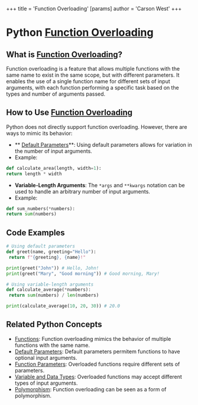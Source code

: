 +++
 title = 'Function Overloading'
[params]
	author = 'Carson West'
+++
# Python [Function Overloading](./../function-overloading/)

## What is [Function Overloading](./../function-overloading/)?

Function overloading is a feature that allows multiple functions with the same name to exist in the same scope, but with different parameters. It enables the use of a single function name for different sets of input arguments, with each function performing a specific task based on the types and number of arguments passed.

## How to Use [Function Overloading](./../function-overloading/)

Python does not directly support function overloading. However, there are ways to mimic its behavior:

- ** [Default Parameters](./../default-parameters/)**: Using default parameters allows for variation in the number of input arguments.
 - Example:
 ```python
 def calculate_area(length, width=1):
 return length * width
 ```

- **Variable-Length Arguments**: The `*args` and `**kwargs` notation can be used to handle an arbitrary number of input arguments.
 - Example:
 ```python
 def sum_numbers(*numbers):
 return sum(numbers)
 ```

## Code Examples

```python
# Using default parameters
def greet(name, greeting="Hello"):
 return f"{greeting}, {name}!"

print(greet("John")) # Hello, John!
print(greet("Mary", "Good morning")) # Good morning, Mary!

# Using variable-length arguments
def calculate_average(*numbers):
 return sum(numbers) / len(numbers)

print(calculate_average(10, 20, 30)) # 20.0
```

## Related Python Concepts

- [Functions](./../functions/): Function overloading mimics the behavior of multiple functions with the same name.
- [Default Parameters](./../default-parameters/): Default parameters permitem functions to have optional input arguments.
- [Function Parameters](./../function-parameters/): Overloaded functions require different sets of parameters.
- [Variable and Data Types](./../variable-and-data-types/): Overloaded functions may accept different types of input arguments.
- [Polymorphism](./../polymorphism/): Function overloading can be seen as a form of polymorphism.